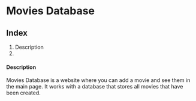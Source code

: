 # Movies Database
## Index
1. Description
2.



#### Description
Movies Database is a website where you can add a movie and see them in the main page. It works with a database that stores all movies that have been created.
